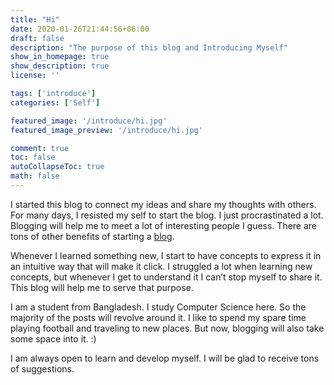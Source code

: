 ```yaml
---
title: "Hi"
date: 2020-01-26T21:44:56+06:00
draft: false
description: "The purpose of this blog and Introducing Myself"
show_in_homepage: true
show_description: true
license: ''

tags: ['introduce']
categories: ['Self']

featured_image: '/introduce/hi.jpg'
featured_image_preview: '/introduce/hi.jpg'

comment: true
toc: false
autoCollapseToc: true
math: false
---
```


I started this blog to connect my ideas and share my thoughts with others. For many days, I resisted my self to start the blog. I just procrastinated a lot. Blogging will help me to meet a lot of interesting people I guess. There are tons of other benefits of starting a [blog]. 

Whenever I learned something new, I start to have concepts to express it in an intuitive way that will make it click. I struggled a lot when learning new concepts, but whenever I get to understand it I can’t stop myself to share it. This blog will help me to serve that purpose.

I am a student from Bangladesh. I study Computer Science here. So the majority of the posts will revolve around it. I like to spend my spare time playing football and traveling to new places. But now, blogging will also take some space into it. :)

I am always open to learn and develop myself. I will be glad to receive tons of suggestions.

[blog]: https://www.theminimalists.com/blog/
<!--more-->

